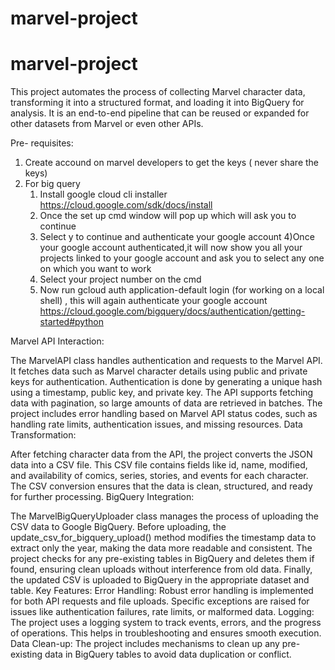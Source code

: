# marvel-project
# marvel-project
This project automates the process of collecting Marvel character data, transforming it into a structured format, and loading it into BigQuery for analysis. It is an end-to-end pipeline that can be reused or expanded for other datasets from Marvel or even other APIs.

Pre- requisites:
1) Create accound on marvel developers to get the keys ( never share the keys)
2) For big query 
    1) Install google cloud cli installer https://cloud.google.com/sdk/docs/install
    2) Once the set up cmd window will pop up which will ask you to continue
    3) Select y to continue and authenticate your google account
    4)Once your google account authenticated,it will now show
     you all your projects linked to your google account and ask you to select any one on which you want to work
    5) Select your project number on the cmd 
    6) Now run gcloud auth application-default login (for working on a local shell) , this will again authenticate your google account https://cloud.google.com/bigquery/docs/authentication/getting-started#python
     
 
Marvel API Interaction:

The MarvelAPI class handles authentication and requests to the Marvel API. It fetches data such as Marvel character details using public and private keys for authentication.
Authentication is done by generating a unique hash using a timestamp, public key, and private key.
The API supports fetching data with pagination, so large amounts of data are retrieved in batches.
The project includes error handling based on Marvel API status codes, such as handling rate limits, authentication issues, and missing resources.
Data Transformation:

After fetching character data from the API, the project converts the JSON data into a CSV file. This CSV file contains fields like id, name, modified, and availability of comics, series, stories, and events for each character.
The CSV conversion ensures that the data is clean, structured, and ready for further processing.
BigQuery Integration:

The MarvelBigQueryUploader class manages the process of uploading the CSV data to Google BigQuery.
Before uploading, the update_csv_for_bigquery_upload() method modifies the timestamp data to extract only the year, making the data more readable and consistent.
The project checks for any pre-existing tables in BigQuery and deletes them if found, ensuring clean uploads without interference from old data.
Finally, the updated CSV is uploaded to BigQuery in the appropriate dataset and table.
Key Features:
Error Handling: Robust error handling is implemented for both API requests and file uploads. Specific exceptions are raised for issues like authentication failures, rate limits, or malformed data.
Logging: The project uses a logging system to track events, errors, and the progress of operations. This helps in troubleshooting and ensures smooth execution.
Data Clean-up: The project includes mechanisms to clean up any pre-existing data in BigQuery tables to avoid data duplication or conflict.
